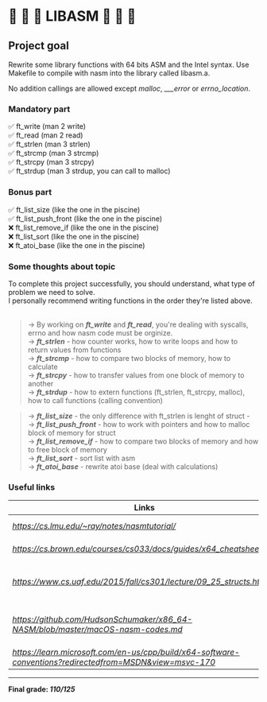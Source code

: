 # 💾 💾 💾 LIBASM 💾 💾 💾 #

## Project goal ##

Rewrite some library functions with 64 bits ASM and the Intel syntax. Use Makefile to compile with nasm into the library called libasm.a.

No addition callings are allowed except *malloc*, *___error* or *errno_location*.

### Mandatory part ###
✅ ft_write (man 2 write)<br>
✅ ft_read (man 2 read)<br>
✅ ft_strlen (man 3 strlen)<br>
✅ ft_strcmp (man 3 strcmp)<br>
✅ ft_strcpy (man 3 strcpy)<br>
✅ ft_strdup (man 3 strdup, you can call to malloc)<br>

### Bonus part ###
✅ ft_list_size (like the one in the piscine)<br>
✅ ft_list_push_front (like the one in the piscine)<br>
❌ ft_list_remove_if (like the one in the piscine)<br>
❌ ft_list_sort (like the one in the piscine)<br>
❌ ft_atoi_base (like the one in the piscine)<br>

### Some thoughts about topic ###

To complete this project successfully, you should understand, what type of problem we need to solve.<br>
I personally recommend writing functions in the order they're listed above.<br><br>
> -> By working on ***ft_write*** and ***ft_read***, you're dealing with syscalls, errno and how nasm code must be orginize.<br>
> -> ***ft_strlen*** - how counter works, how to write loops and how to return values from functions <br>
> -> ***ft_strcmp*** - how to compare two blocks of memory, how to calculate <br>
> -> ***ft_strcpy*** - how to transfer values from one block of memory to another<br>
> -> ***ft_strdup*** - how to extern functions (ft_strlen, ft_strcpy, malloc), how to call functions (calling convention) <br>


> -> ***ft_list_size*** - the only difference with ft_strlen is lenght of struct - <br>
> -> ***ft_list_push_front*** - how to work with pointers and how to malloc block of memory for struct<br>
> -> ***ft_list_remove_if***  - how to compare two blocks of memory and how to free block of memory <br>
> -> ***ft_list_sort*** - sort list with asm<br>
> -> ***ft_atoi_base*** - rewrite atoi base (deal with calculations)<br>


### Useful links ###

 Links | About
 --- | ---
 *https://cs.lmu.edu/~ray/notes/nasmtutorial/*                                                             | first step in nasm                
 *https://cs.brown.edu/courses/cs033/docs/guides/x64_cheatsheet.pdf*                                       | great cheatsheet                  
 *https://www.cs.uaf.edu/2015/fall/cs301/lecture/09_25_structs.html*                                       | Data Structures in Assembly       
 *https://github.com/HudsonSchumaker/x86_64-NASM/blob/master/macOS-nasm-codes.md*                          | NASM Assembler codes for macOS    
 *https://learn.microsoft.com/en-us/cpp/build/x64-software-conventions?redirectedfrom=MSDN&view=msvc-170*  | calling convention                

***

__Final grade: *110/125*__